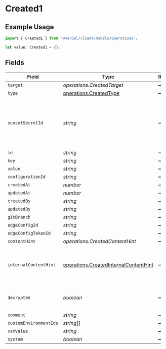 # Created1

## Example Usage

```typescript
import { Created1 } from '@vercel/client/models/operations';

let value: Created1 = {};
```

## Fields

| Field                  | Type                                                                                           | Required           | Description                                                                              |
| ---------------------- | ---------------------------------------------------------------------------------------------- | ------------------ | ---------------------------------------------------------------------------------------- |
| `target`               | _operations.CreatedTarget_                                                                     | :heavy_minus_sign: | N/A                                                                                      |
| `type`                 | [operations.CreatedType](../../models/operations/createdtype.md)                               | :heavy_minus_sign: | N/A                                                                                      |
| `sunsetSecretId`       | _string_                                                                                       | :heavy_minus_sign: | This is used to identiy variables that have been migrated from type secret to sensitive. |
| `id`                   | _string_                                                                                       | :heavy_minus_sign: | N/A                                                                                      |
| `key`                  | _string_                                                                                       | :heavy_minus_sign: | N/A                                                                                      |
| `value`                | _string_                                                                                       | :heavy_minus_sign: | N/A                                                                                      |
| `configurationId`      | _string_                                                                                       | :heavy_minus_sign: | N/A                                                                                      |
| `createdAt`            | _number_                                                                                       | :heavy_minus_sign: | N/A                                                                                      |
| `updatedAt`            | _number_                                                                                       | :heavy_minus_sign: | N/A                                                                                      |
| `createdBy`            | _string_                                                                                       | :heavy_minus_sign: | N/A                                                                                      |
| `updatedBy`            | _string_                                                                                       | :heavy_minus_sign: | N/A                                                                                      |
| `gitBranch`            | _string_                                                                                       | :heavy_minus_sign: | N/A                                                                                      |
| `edgeConfigId`         | _string_                                                                                       | :heavy_minus_sign: | N/A                                                                                      |
| `edgeConfigTokenId`    | _string_                                                                                       | :heavy_minus_sign: | N/A                                                                                      |
| `contentHint`          | _operations.CreatedContentHint_                                                                | :heavy_minus_sign: | N/A                                                                                      |
| `internalContentHint`  | [operations.CreatedInternalContentHint](../../models/operations/createdinternalcontenthint.md) | :heavy_minus_sign: | Similar to `contentHints`, but should not be exposed to the user.                        |
| `decrypted`            | _boolean_                                                                                      | :heavy_minus_sign: | Whether `value` and `vsmValue` are decrypted.                                            |
| `comment`              | _string_                                                                                       | :heavy_minus_sign: | N/A                                                                                      |
| `customEnvironmentIds` | _string_[]                                                                                     | :heavy_minus_sign: | N/A                                                                                      |
| `vsmValue`             | _string_                                                                                       | :heavy_minus_sign: | N/A                                                                                      |
| `system`               | _boolean_                                                                                      | :heavy_minus_sign: | N/A                                                                                      |

